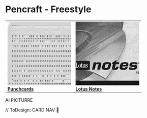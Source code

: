 # Pencraft - Freestyle

<table>
  <tr>
    <td>
      <a href="README+/punchcard.md"><img src="../../../../_rsc/_img/_nav/tiles/punchcard_200px.jpg" alt="punchacrd.md" title="Punchcards - once upon a time"/>
        <br /><b>Punchcards</b></a>
    </td>
      <td>
      <a href="README+/LN-view.md"><img src="../../../../_rsc/_img/_nav/tiles/LotusNotes_200px.jpg" alt="LN-view.md" title="Lotus Notes - This used to be my playground"/>
      <br /><b>Lotus Notes</b></a>
    </td>
  </tr>
</table>

AI PICTURRE

// ToDesign: CARD NAV 🚧
